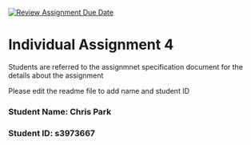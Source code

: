 [![Review Assignment Due Date](https://classroom.github.com/assets/deadline-readme-button-24ddc0f5d75046c5622901739e7c5dd533143b0c8e959d652212380cedb1ea36.svg)](https://classroom.github.com/a/y3E5h_rU)

# Individual Assignment 4

Students are referred to the assignmnet specification document for the details about the assignment

Please edit the readme file to add name and student ID

### Student Name: Chris Park

### Student ID: s3973667
